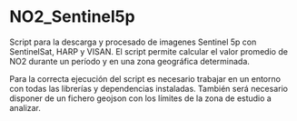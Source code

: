 # NO2_Sentinel5p

Script para la descarga y procesado de imagenes Sentinel 5p con SentinelSat, HARP y VISAN.
El script permite calcular el valor promedio de NO2 durante un período y en una zona geográfica determinada. 

Para la correcta ejecución del script es necesario trabajar en un entorno con todas las librerías y dependencias instaladas. 
También será necesario disponer de un fichero geojson con los límites de la zona de estudio a analizar. 
